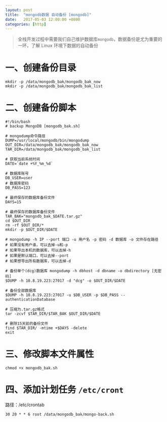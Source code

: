 ```yaml
---
layout: post
title:  "mongodb数据 自动备份 [mongodb]"
date:   2017-05-03 12:00:00 +0800
categories: [http]
---
```


> 全栈开发过程中需要我们自己维护数据库`mongodb`，数据备份是尤为重要的一环，了解 Linux 环境下数据的自动备份

# 一、创建备份目录
```
mkdir -p /data/mongodb_bak/mongodb_bak_now
mkdir -p /data/mongodb_bak/mongodb_bak_list
```

# 二、创建备份脚本

```
#!/bin/bash 
# backup MongoDB [mongodb_bak.sh]

# mongodump命令路径 
DUMP=/usr/local/mongodb/bin/mongodump
OUT_DIR=/data/mongodb_bak/mongodb_bak_now
TAR_DIR=/data/mongodb_bak/mongodb_bak_list

# 获取当前系统时间 
DATE=`date +%Y_%m_%d`

# 数据库账号
DB_USER=user
# 数据库密码
DB_PASS=123

# 最终保存的数据库备份文件 
DAYS=15

# 最终保存的数据库备份文件
TAR_BAK="mongodb_bak_$DATE.tar.gz"
cd $OUT_DIR 
rm -rf $OUT_DIR/* 
mkdir -p $OUT_DIR/$DATE

# mongodump -h IP --port 端口 -u 用户名 -p 密码 -d 数据库 -o 文件存在路径
# 如果没有用户谁，可以去掉-u和-p
# 如果导出本机的数据库，可以去掉-h
# 如果是默认端口，可以去掉--port
# 如果想导出所有数据库，可以去掉-d

# 备份单个(dcg)数据库 mongodump -h dbhost -d dbname -o dbdirectory [无密码]
$DUMP -h 10.8.19.223:27017 -d "dcg" -o $OUT_DIR/$DATE 

# 备份全部数据库 
$DUMP -h 10.8.19.223:27017 -u $DB_USER -p $DB_PASS --authenticationDatabase

# 压缩为.tar.gz格式 
tar -zcvf $TAR_DIR/$TAR_BAK $OUT_DIR/$DATE

# 删除15天前的备份文件 
find $TAR_DIR/ -mtime +$DAYS -delete
exit
```

# 三、修改脚本文件属性

```
chmod +x mongodb_bak.sh
```

# 四、添加计划任务 `/etc/cront`

路径：/etc/crontab

```
30 20 * * 6 root /data/mongodb_bak/mongo-back.sh
```




